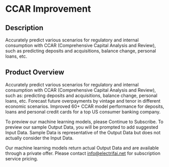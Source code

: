 # CCAR Improvement

## Description
Accurately predict various scenarios for regulatory and internal consumption with CCAR (Comprehensive Capital Analysis and Review), such as predicting deposits and acquisitions, balance change, personal loans, etc.

## Product Overview
Accurately predict various scenarios for regulatory and internal consumption with CCAR (Comprehensive Capital Analysis and Review), such as: predicting deposits and acquisitions, balance change, personal loans, etc. Forecast future overpayments by vintage and tenor in different economic scenarios. Improved 60+ CCAR model performance for deposits, loans and personal credit cards for a top US consumer banking company.

To preview our machine learning models, please Continue to Subscribe. To preview our sample Output Data, you will be prompted to add suggested Input Data. Sample Data is representative of the Output Data but does not actually consider the Input Data.

Our machine learning models return actual Output Data and are available through a private offer. Please contact info@electrifai.net for subscription service pricing.

